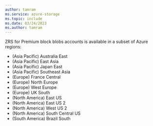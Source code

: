 ```yaml
---
author: tamram
ms.service: azure-storage
ms.topic: include
ms.date: 03/24/2023
ms.author: tamram
---
```


ZRS for Premium block blobs accounts is available in a subset of Azure regions:

- (Asia Pacific) Australia East
- (Asia Pacific) East Asia
- (Asia Pacific) Japan East
- (Asia Pacific) Southeast Asia
- (Europe) France Central
- (Europe) North Europe
- (Europe) West Europe
- (Europe) UK South
- (North America) East US
- (North America) East US 2
- (North America) West US 2
- (North America) South Central US
- (South America) Brazil South
